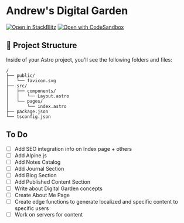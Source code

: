 # Andrew's Digital Garden

[![Open in StackBlitz](https://developer.stackblitz.com/img/open_in_stackblitz.svg)](https://stackblitz.com/github/geauxweisbeck4/andrewsdigitalgarden-astro)
[![Open with CodeSandbox](https://assets.codesandbox.io/github/button-edit-lime.svg)](https://codesandbox.io/p/sandbox/github/geauxweisbeck4/andrewsdigitalgarden-astro)


## 🚀 Project Structure

Inside of your Astro project, you'll see the following folders and files:

```
/
├── public/
│   └── favicon.svg
├── src/
│   ├── components/
│   │   └── Layout.astro
│   └── pages/
│       └── index.astro
├── package.json
└── tsconfig.json
```

## To Do 
- [ ] Add SEO integration info on Index page + others
- [ ] Add Alpine.js
- [ ] Add Notes Catalog
- [ ] Add Journal Section
- [ ] Add Blog Section 
- [ ] Add Published Content Section
- [ ] Write about Digital Garden concepts
- [ ] Create About Me Page
- [ ] Create edge functions to generate localized and specific content to specific users
- [ ] Work on servers for content